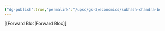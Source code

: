 ```yaml
---
{"dg-publish":true,"permalink":"/upsc/gs-3/economics/subhash-chandra-bose/","dgHomeLink":true,"dgPassFrontmatter":false}
---
```


[[Forward Bloc|Forward Bloc]] 